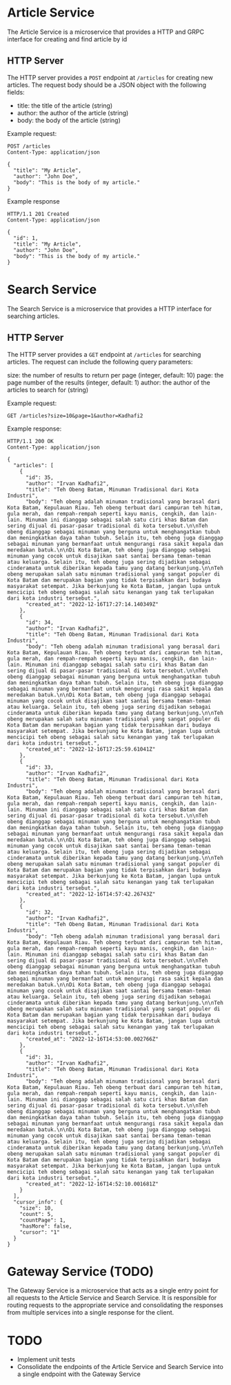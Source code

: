 # Article Service
The Article Service is a microservice that provides a HTTP and GRPC interface for creating and find article by id
## HTTP Server
The HTTP server provides a `POST` endpoint at `/articles` for creating new articles. The request body should be a JSON object with the following fields:
- title: the title of the article (string)
- author: the author of the article (string)
- body: the body of the article (string)

Example request:

```
POST /articles
Content-Type: application/json

{
  "title": "My Article",
  "author": "John Doe",
  "body": "This is the body of my article."
}
```

Example response
```
HTTP/1.1 201 Created
Content-Type: application/json

{
  "id": 1,
  "title": "My Article",
  "author": "John Doe",
  "body": "This is the body of my article."
}

```

# Search Service
The Search Service is a microservice that provides a HTTP interface for searching articles.

## HTTP Server
The HTTP server provides a `GET` endpoint at `/articles` for searching articles. The request can include the following query parameters:

size: the number of results to return per page (integer, default: 10)
page: the page number of the results (integer, default: 1)
author: the author of the articles to search for (string)

Example request:
```
GET /articles?size=10&page=1&author=Kadhafi2
```

Example response:
```
HTTP/1.1 200 OK
Content-Type: application/json

{
  "articles": [
    {
      "id": 35,
      "author": "Irvan Kadhafi2",
      "title": "Teh Obeng Batam, Minuman Tradisional dari Kota Industri",
      "body": "Teh obeng adalah minuman tradisional yang berasal dari Kota Batam, Kepulauan Riau. Teh obeng terbuat dari campuran teh hitam, gula merah, dan rempah-rempah seperti kayu manis, cengkih, dan lain-lain. Minuman ini dianggap sebagai salah satu ciri khas Batam dan sering dijual di pasar-pasar tradisional di kota tersebut.\n\nTeh obeng dianggap sebagai minuman yang berguna untuk menghangatkan tubuh dan meningkatkan daya tahan tubuh. Selain itu, teh obeng juga dianggap sebagai minuman yang bermanfaat untuk mengurangi rasa sakit kepala dan meredakan batuk.\n\nDi Kota Batam, teh obeng juga dianggap sebagai minuman yang cocok untuk disajikan saat santai bersama teman-teman atau keluarga. Selain itu, teh obeng juga sering dijadikan sebagai cinderamata untuk diberikan kepada tamu yang datang berkunjung.\n\nTeh obeng merupakan salah satu minuman tradisional yang sangat populer di Kota Batam dan merupakan bagian yang tidak terpisahkan dari budaya masyarakat setempat. Jika berkunjung ke Kota Batam, jangan lupa untuk mencicipi teh obeng sebagai salah satu kenangan yang tak terlupakan dari kota industri tersebut.",
      "created_at": "2022-12-16T17:27:14.140349Z"
    },
    {
      "id": 34,
      "author": "Irvan Kadhafi2",
      "title": "Teh Obeng Batam, Minuman Tradisional dari Kota Industri",
      "body": "Teh obeng adalah minuman tradisional yang berasal dari Kota Batam, Kepulauan Riau. Teh obeng terbuat dari campuran teh hitam, gula merah, dan rempah-rempah seperti kayu manis, cengkih, dan lain-lain. Minuman ini dianggap sebagai salah satu ciri khas Batam dan sering dijual di pasar-pasar tradisional di kota tersebut.\n\nTeh obeng dianggap sebagai minuman yang berguna untuk menghangatkan tubuh dan meningkatkan daya tahan tubuh. Selain itu, teh obeng juga dianggap sebagai minuman yang bermanfaat untuk mengurangi rasa sakit kepala dan meredakan batuk.\n\nDi Kota Batam, teh obeng juga dianggap sebagai minuman yang cocok untuk disajikan saat santai bersama teman-teman atau keluarga. Selain itu, teh obeng juga sering dijadikan sebagai cinderamata untuk diberikan kepada tamu yang datang berkunjung.\n\nTeh obeng merupakan salah satu minuman tradisional yang sangat populer di Kota Batam dan merupakan bagian yang tidak terpisahkan dari budaya masyarakat setempat. Jika berkunjung ke Kota Batam, jangan lupa untuk mencicipi teh obeng sebagai salah satu kenangan yang tak terlupakan dari kota industri tersebut.",
      "created_at": "2022-12-16T17:25:59.61041Z"
    },
    {
      "id": 33,
      "author": "Irvan Kadhafi2",
      "title": "Teh Obeng Batam, Minuman Tradisional dari Kota Industri",
      "body": "Teh obeng adalah minuman tradisional yang berasal dari Kota Batam, Kepulauan Riau. Teh obeng terbuat dari campuran teh hitam, gula merah, dan rempah-rempah seperti kayu manis, cengkih, dan lain-lain. Minuman ini dianggap sebagai salah satu ciri khas Batam dan sering dijual di pasar-pasar tradisional di kota tersebut.\n\nTeh obeng dianggap sebagai minuman yang berguna untuk menghangatkan tubuh dan meningkatkan daya tahan tubuh. Selain itu, teh obeng juga dianggap sebagai minuman yang bermanfaat untuk mengurangi rasa sakit kepala dan meredakan batuk.\n\nDi Kota Batam, teh obeng juga dianggap sebagai minuman yang cocok untuk disajikan saat santai bersama teman-teman atau keluarga. Selain itu, teh obeng juga sering dijadikan sebagai cinderamata untuk diberikan kepada tamu yang datang berkunjung.\n\nTeh obeng merupakan salah satu minuman tradisional yang sangat populer di Kota Batam dan merupakan bagian yang tidak terpisahkan dari budaya masyarakat setempat. Jika berkunjung ke Kota Batam, jangan lupa untuk mencicipi teh obeng sebagai salah satu kenangan yang tak terlupakan dari kota industri tersebut.",
      "created_at": "2022-12-16T14:57:42.26743Z"
    },
    {
      "id": 32,
      "author": "Irvan Kadhafi2",
      "title": "Teh Obeng Batam, Minuman Tradisional dari Kota Industri",
      "body": "Teh obeng adalah minuman tradisional yang berasal dari Kota Batam, Kepulauan Riau. Teh obeng terbuat dari campuran teh hitam, gula merah, dan rempah-rempah seperti kayu manis, cengkih, dan lain-lain. Minuman ini dianggap sebagai salah satu ciri khas Batam dan sering dijual di pasar-pasar tradisional di kota tersebut.\n\nTeh obeng dianggap sebagai minuman yang berguna untuk menghangatkan tubuh dan meningkatkan daya tahan tubuh. Selain itu, teh obeng juga dianggap sebagai minuman yang bermanfaat untuk mengurangi rasa sakit kepala dan meredakan batuk.\n\nDi Kota Batam, teh obeng juga dianggap sebagai minuman yang cocok untuk disajikan saat santai bersama teman-teman atau keluarga. Selain itu, teh obeng juga sering dijadikan sebagai cinderamata untuk diberikan kepada tamu yang datang berkunjung.\n\nTeh obeng merupakan salah satu minuman tradisional yang sangat populer di Kota Batam dan merupakan bagian yang tidak terpisahkan dari budaya masyarakat setempat. Jika berkunjung ke Kota Batam, jangan lupa untuk mencicipi teh obeng sebagai salah satu kenangan yang tak terlupakan dari kota industri tersebut.",
      "created_at": "2022-12-16T14:53:00.002766Z"
    },
    {
      "id": 31,
      "author": "Irvan Kadhafi2",
      "title": "Teh Obeng Batam, Minuman Tradisional dari Kota Industri",
      "body": "Teh obeng adalah minuman tradisional yang berasal dari Kota Batam, Kepulauan Riau. Teh obeng terbuat dari campuran teh hitam, gula merah, dan rempah-rempah seperti kayu manis, cengkih, dan lain-lain. Minuman ini dianggap sebagai salah satu ciri khas Batam dan sering dijual di pasar-pasar tradisional di kota tersebut.\n\nTeh obeng dianggap sebagai minuman yang berguna untuk menghangatkan tubuh dan meningkatkan daya tahan tubuh. Selain itu, teh obeng juga dianggap sebagai minuman yang bermanfaat untuk mengurangi rasa sakit kepala dan meredakan batuk.\n\nDi Kota Batam, teh obeng juga dianggap sebagai minuman yang cocok untuk disajikan saat santai bersama teman-teman atau keluarga. Selain itu, teh obeng juga sering dijadikan sebagai cinderamata untuk diberikan kepada tamu yang datang berkunjung.\n\nTeh obeng merupakan salah satu minuman tradisional yang sangat populer di Kota Batam dan merupakan bagian yang tidak terpisahkan dari budaya masyarakat setempat. Jika berkunjung ke Kota Batam, jangan lupa untuk mencicipi teh obeng sebagai salah satu kenangan yang tak terlupakan dari kota industri tersebut.",
      "created_at": "2022-12-16T14:52:10.001681Z"
    }
  ],
  "cursor_info": {
    "size": 10,
    "count": 5,
    "countPage": 1,
    "hasMore": false,
    "cursor": "1"
  }
}
```

# Gateway Service (TODO)
The Gateway Service is a microservice that acts as a single entry point for all requests to the Article Service and Search Service. It is responsible for routing requests to the appropriate service and consolidating the responses from multiple services into a single response for the client.

# TODO
- Implement unit tests
- Consolidate the endpoints of the Article Service and Search Service into a single endpoint with the Gateway Service